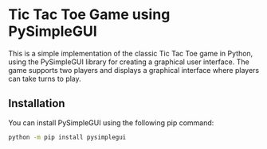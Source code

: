 # Tic Tac Toe Game using PySimpleGUI

This is a simple implementation of the classic Tic Tac Toe game in Python, using the PySimpleGUI library for creating a graphical user interface. The game supports two players and displays a graphical interface where players can take turns to play.

## Installation
You can install PySimpleGUI using the following pip command:

```bash
python -m pip install pysimplegui

